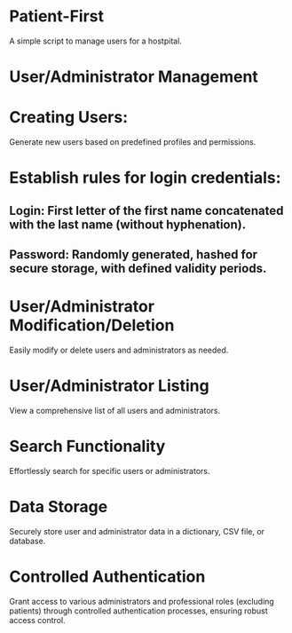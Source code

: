 # Patient-First
A simple script to manage users for a hostpital.

# User/Administrator Management
# Creating Users:
Generate new users based on predefined profiles and permissions.

# Establish rules for login credentials:

## Login: First letter of the first name concatenated with the last name (without hyphenation).
## Password: Randomly generated, hashed for secure storage, with defined validity periods.

# User/Administrator Modification/Deletion
Easily modify or delete users and administrators as needed.
# User/Administrator Listing
View a comprehensive list of all users and administrators.

# Search Functionality
Effortlessly search for specific users or administrators.

# Data Storage
Securely store user and administrator data in a dictionary, CSV file, or database.

# Controlled Authentication
Grant access to various administrators and professional roles (excluding patients) through controlled authentication processes, ensuring robust access control.
